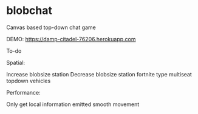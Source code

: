 # blobchat
Canvas based top-down chat game

DEMO:
https://damp-citadel-76206.herokuapp.com





To-do

Spatial:

Increase blobsize station
Decrease blobsize station
fortnite type multiseat topdown vehicles

Performance: 

Only get local information emitted
smooth movement

